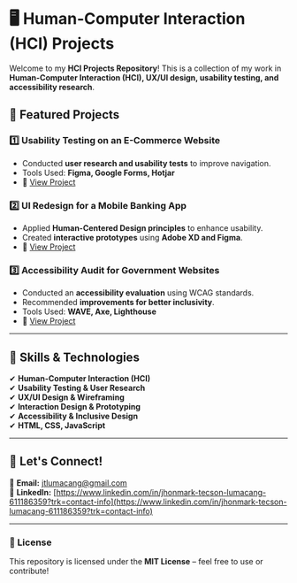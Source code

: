 # 🖥️ Human-Computer Interaction (HCI) Projects  

Welcome to my **HCI Projects Repository**! This is a collection of my work in **Human-Computer Interaction (HCI), UX/UI design, usability testing, and accessibility research**.  

## 📌 Featured Projects  

### 1️⃣ Usability Testing on an E-Commerce Website  
- Conducted **user research and usability tests** to improve navigation.  
- Tools Used: **Figma, Google Forms, Hotjar**  
- 📂 [View Project](./Usability-Testing/)  

### 2️⃣ UI Redesign for a Mobile Banking App  
- Applied **Human-Centered Design principles** to enhance usability.  
- Created **interactive prototypes** using **Adobe XD and Figma**.  
- 📂 [View Project](./UI-Redesign/)  

### 3️⃣ Accessibility Audit for Government Websites  
- Conducted an **accessibility evaluation** using WCAG standards.  
- Recommended **improvements for better inclusivity**.  
- Tools Used: **WAVE, Axe, Lighthouse**  
- 📂 [View Project](./Accessibility-Research/)  

---

## 🔧 Skills & Technologies  
✔ **Human-Computer Interaction (HCI)**  
✔ **Usability Testing & User Research**  
✔ **UX/UI Design & Wireframing**  
✔ **Interaction Design & Prototyping**  
✔ **Accessibility & Inclusive Design**  
✔ **HTML, CSS, JavaScript**  

---

## 📢 Let's Connect!  
📩 **Email:** jtlumacang@gmail.com  
💼 **LinkedIn:** [https://www.linkedin.com/in/jhonmark-tecson-lumacang-611186359?trk=contact-info](https://www.linkedin.com/in/jhonmark-tecson-lumacang-611186359?trk=contact-info)  

---

### 📜 License  
This repository is licensed under the **MIT License** – feel free to use or contribute!

